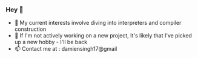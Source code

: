 ### Hey 👋

- 🔭 My current interests involve diving into interpreters and compiler construction
- 🤹 If I'm not actively working on a new project, It's likely that I've picked up a new hobby - I'll be back
- 📫 Contact me at : damiensingh17@gmail

<!--
**tryingtolearn11/tryingtolearn11** is a ✨ _special_ ✨ repository because its `README.md` (this file) appears on your GitHub profile.

Here are some ideas to get you started:

- 
- 🌱 I’m currently learning ...
- 👯 I’m looking to collaborate on ...
- 🤔 I’m looking for help with ...
- 💬 Ask me about ...
- 📫 How to reach me: ...
- 😄 Pronouns: ...
- ⚡ Fun fact: ...
-->
